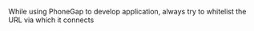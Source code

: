 
While using PhoneGap to develop application, always try to whitelist the
URL via which it connects
